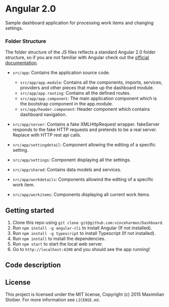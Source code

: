 # Angular 2.0

Sample dashboard application for processing work items and changing settings.

### Folder Structure

The folder structure of the JS files reflects a standard Angular 2.0 folder structure, so if you are not familiar with Angular check out the [official documentation](https://angular.io/).

* `src/app`: Contains the application source code.
    * `src/app/app.module`: Contains all the components, imports, services, providers and other pieces that make up the dashboard module.
    * `src/app/app.routing`: Contains all the defined routes.
    * `src/app/app.component`: The main application component which is the bootstrap component in the app.module.
    * `src/app/header.component`: Header component which contains dashboard navigation.

* `src/app/server`: Contains a fake XMLHttpRequest wrapper. fakeServer responds to the fake HTTP requests and pretends to be a real server.  Replace with HTTP rest api calls.
* `src/app/settingdetail`: Component allowing the editing of a specific setting.  
* `src/app/settings`: Component displaying all the settings.  
* `src/app/shared`: Contains data models and services.
* `src/app/workdetails`: Components allowind the editing of a specific work item.
* `src/app/workitems`: Components displaying all current work items.

## Getting started

1. Clone this repo using `git clone git@github.com:vinceharmon/Dashboard`.
2. Run `npm install -g angular-cli` to install Angular (If not installed).
3. Run `npm install -g typescript` to install Typescript (If not installed).
4. Run `npm install` to install the dependencies.
5. Run `npm start` to start the local web server.
6. Go to `http://localhost:4200` and you should see the app running!


## Code description






## License

This project is licensed under the MIT license, Copyright (c) 2015 Maximilian Stoiber. For more information see `LICENSE.md`.

